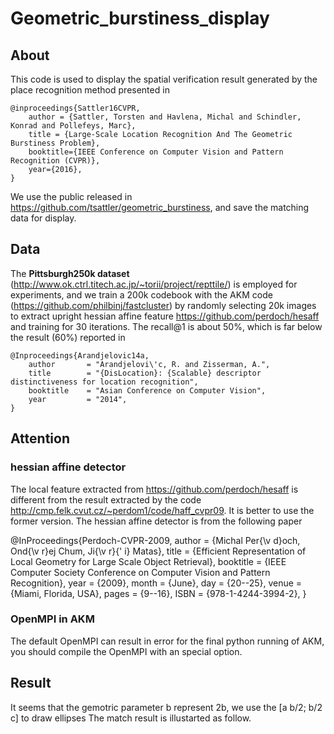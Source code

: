 # Geometric_burstiness_display

## About
This code is used to display the spatial verification result generated by the place recognition method presented in 

    @inproceedings{Sattler16CVPR,
        author = {Sattler, Torsten and Havlena, Michal and Schindler, Konrad and Pollefeys, Marc},
        title = {Large-Scale Location Recognition And The Geometric Burstiness Problem},
        booktitle={IEEE Conference on Computer Vision and Pattern Recognition (CVPR)},
        year={2016},
    }
We use the public released in https://github.com/tsattler/geometric_burstiness, and save the matching data for display.

## Data
The **Pittsburgh250k dataset** (http://www.ok.ctrl.titech.ac.jp/~torii/project/repttile/) is employed for experiments, and we train a 200k codebook with the AKM code (https://github.com/philbinj/fastcluster) by randomly selecting 20k images to extract upright hessian affine feature https://github.com/perdoch/hesaff and training for 30 iterations. The recall@1 is about 50%, which is far below the result (60%)  reported in 

    @Inproceedings{Arandjelovic14a,
        author       = "Arandjelovi\'c, R. and Zisserman, A.",
        title        = "{DisLocation}: {Scalable} descriptor distinctiveness for location recognition",
        booktitle    = "Asian Conference on Computer Vision",
        year         = "2014",
    }

## Attention
### hessian affine detector
   The local feature extracted from https://github.com/perdoch/hesaff is different from the result extracted by the code http://cmp.felk.cvut.cz/~perdom1/code/haff_cvpr09. It is better to use the former version. The hessian affine detector is from the following paper
   
   @InProceedings{Perdoch-CVPR-2009,
       author = {Michal Per{\v d}och, Ond{\v r}ej Chum, Ji{\v r}{\' i} Matas},
       title = {Efficient Representation of Local Geometry for Large Scale Object Retrieval},
       booktitle = {IEEE Computer Society Conference on Computer Vision and Pattern Recognition},
       year = {2009},
       month = {June},
       day = {20--25},
       venue = {Miami, Florida, USA},
       pages = {9--16},
        ISBN = {978-1-4244-3994-2},
    }

### OpenMPI in AKM
   The default OpenMPI can result in error for the final python running of AKM, you should compile the OpenMPI with an special option.
   
 ## Result
   It seems that the gemotric parameter b represent 2b, we use the [a b/2; b/2 c] to draw ellipses
   The match result is illustarted as follow.
